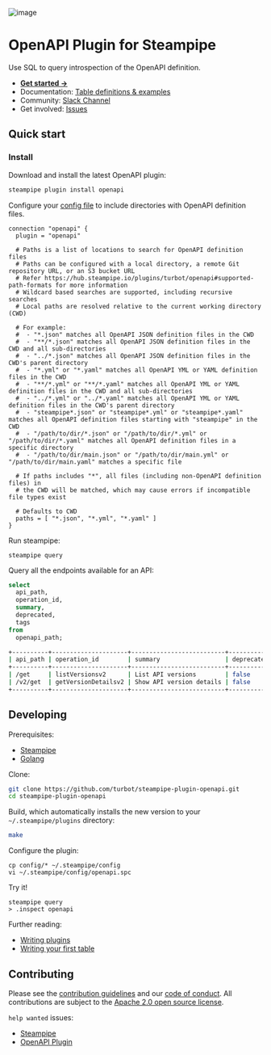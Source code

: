![image](https://hub.steampipe.io/images/plugins/turbot/openapi-social-graphic.png)

# OpenAPI Plugin for Steampipe

Use SQL to query introspection of the OpenAPI definition.

- **[Get started →](https://hub.steampipe.io/plugins/turbot/openapi)**
- Documentation: [Table definitions & examples](https://hub.steampipe.io/plugins/turbot/openapi/tables)
- Community: [Slack Channel](https://steampipe.io/community/join)
- Get involved: [Issues](https://github.com/turbot/steampipe-plugin-openapi/issues)

## Quick start

### Install

Download and install the latest OpenAPI plugin:

```bash
steampipe plugin install openapi
```

Configure your [config file](https://hub.steampipe.io/plugins/turbot/openapi#configuration) to include directories with OpenAPI definition files.

```hcl
connection "openapi" {
  plugin = "openapi"

  # Paths is a list of locations to search for OpenAPI definition files
  # Paths can be configured with a local directory, a remote Git repository URL, or an S3 bucket URL
  # Refer https://hub.steampipe.io/plugins/turbot/openapi#supported-path-formats for more information
  # Wildcard based searches are supported, including recursive searches
  # Local paths are resolved relative to the current working directory (CWD)

  # For example:
  #  - "*.json" matches all OpenAPI JSON definition files in the CWD
  #  - "**/*.json" matches all OpenAPI JSON definition files in the CWD and all sub-directories
  #  - "../*.json" matches all OpenAPI JSON definition files in the CWD's parent directory
  #  - "*.yml" or "*.yaml" matches all OpenAPI YML or YAML definition files in the CWD
  #  - "**/*.yml" or "**/*.yaml" matches all OpenAPI YML or YAML definition files in the CWD and all sub-directories
  #  - "../*.yml" or "../*.yaml" matches all OpenAPI YML or YAML definition files in the CWD's parent directory
  #  - "steampipe*.json" or "steampipe*.yml" or "steampipe*.yaml" matches all OpenAPI definition files starting with "steampipe" in the CWD
  #  - "/path/to/dir/*.json" or "/path/to/dir/*.yml" or "/path/to/dir/*.yaml" matches all OpenAPI definition files in a specific directory
  #  - "/path/to/dir/main.json" or "/path/to/dir/main.yml" or "/path/to/dir/main.yaml" matches a specific file

  # If paths includes "*", all files (including non-OpenAPI definition files) in
  # the CWD will be matched, which may cause errors if incompatible file types exist

  # Defaults to CWD
  paths = [ "*.json", "*.yml", "*.yaml" ]
}
```

Run steampipe:

```shell
steampipe query
```

Query all the endpoints available for an API:

```sql
select
  api_path,
  operation_id,
  summary,
  deprecated,
  tags
from
  openapi_path;
```

```sh
+----------+---------------------+--------------------------+------------+--------+
| api_path | operation_id        | summary                  | deprecated | tags   |
+----------+---------------------+--------------------------+------------+--------+
| /get     | listVersionsv2      | List API versions        | false      | <null> |
| /v2/get  | getVersionDetailsv2 | Show API version details | false      | <null> |
+----------+---------------------+--------------------------+------------+--------+
```

## Developing

Prerequisites:

- [Steampipe](https://steampipe.io/downloads)
- [Golang](https://golang.org/doc/install)

Clone:

```sh
git clone https://github.com/turbot/steampipe-plugin-openapi.git
cd steampipe-plugin-openapi
```

Build, which automatically installs the new version to your `~/.steampipe/plugins` directory:

```sh
make
```

Configure the plugin:

```shell
cp config/* ~/.steampipe/config
vi ~/.steampipe/config/openapi.spc
```

Try it!

```shell
steampipe query
> .inspect openapi
```

Further reading:

- [Writing plugins](https://steampipe.io/docs/develop/writing-plugins)
- [Writing your first table](https://steampipe.io/docs/develop/writing-your-first-table)

## Contributing

Please see the [contribution guidelines](https://github.com/turbot/steampipe/blob/main/CONTRIBUTING.md) and our [code of conduct](https://github.com/turbot/steampipe/blob/main/CODE_OF_CONDUCT.md). All contributions are subject to the [Apache 2.0 open source license](https://github.com/turbot/steampipe-plugin-openapi/blob/main/LICENSE).

`help wanted` issues:

- [Steampipe](https://github.com/turbot/steampipe/labels/help%20wanted)
- [OpenAPI Plugin](https://github.com/turbot/steampipe-plugin-openapi/labels/help%20wanted)
